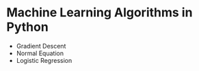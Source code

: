 # Machine Learning Algorithms in Python

- Gradient Descent
- Normal Equation
- Logistic Regression
